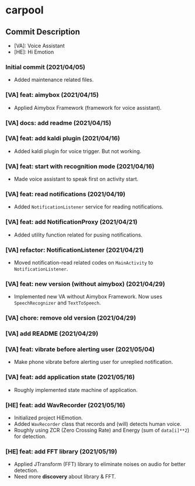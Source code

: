 # carpool

## Commit Description

* \[VA\]: Voice Assistant
* \[HE\]: Hi Emotion

### Initial commit (2021/04/05)

* Added maintenance related files.

### [VA] feat: aimybox (2021/04/15)

* Applied Aimybox Framework (framework for voice assistant).

### [VA] docs: add readme (2021/04/15)

### [VA] feat: add kaldi plugin (2021/04/16)

* Added kaldi plugin for voice trigger. But not working.

### [VA] feat: start with recognition mode (2021/04/16)

* Made voice assistant to speak first on activity start.

### [VA] feat: read notifications (2021/04/19)

* Added `NotificationListener` service for reading notifications.

### [VA] feat: add NotificationProxy (2021/04/21)

* Added utility function related for pusing notifications.

### [VA] refactor: NotificationListener (2021/04/21)

* Moved notification-read related codes on `MainActivity` to `NotificationListener`.

### [VA] feat: new version (without aimybox) (2021/04/29)

* Implemented new VA without Aimybox Framework. Now uses `SpeechRecognizer` and `TextToSpeech`.

### [VA] chore: remove old version (2021/04/29)

### [VA] add README (2021/04/29)

### [VA] feat: vibrate before alerting user (2021/05/04)

* Make phone vibrate before alerting user for unreplied notification.

### [VA] feat: add application state (2021/05/16)

* Roughly implemented state machine of application.

### [HE] feat: add WavRecorder (2021/05/16)

* Initialized project HiEmotion.
* Added `WavRecorder` class that records and (will) detects human voice.
* Roughly using ZCR (Zero Crossing Rate) and Energy (sum of `data[i]**2`) for detection.

### [HE] feat: add FFT library (2021/05/19)

* Applied JTransform (FFT) library to eliminate noises on audio for better detection.
* Need more **discovery** about library & FFT.
